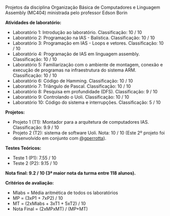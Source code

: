 Projetos da disciplina Organização Básica de Computadores e Linguagem Assembly (MC404) ministrada pelo professor Edson Borin

**Atividades de laboratório:**

* Laboratório 1: Introdução ao laboratório. Classificação: 10 / 10
* Laboratório 2: Programação na IAS - Balística. Classificação: 10 / 10
* Laboratório 3: Programação em IAS - Loops e vetores. Classificação: 10 / 10
* Laboratório 4: Programação de IAS em linguagem assembly. Classificação: 10 / 10
* Laboratório 5: Familiarização com o ambiente de montagem, conexão e execução de programas na infraestrutura do sistema ARM. Classificação: 10 / 10
* Laboratório 6: Código de Hamming. Classificação: 10 / 10
* Laboratório 7: Triângulo de Pascal. Classificação: 10 / 10
* Laboratório 8: Pesquisa em profundidade (DFS). Classificação: 9 / 10
* Laboratório 9: Controlando o Uoli. Classificação: 10 / 10
* Laboratório 10: Código do sistema e interrupções. Classificação: 5 / 10

**Projetos:**

* Projeto 1 (T1): Montador para a arquitetura de computadores IAS. Classificação: 9.9 / 10
* Projeto 2 (T2): sistema de software Uoli. Nota: 10 / 10 (Este 2º projeto foi desenvolvido em conjunto com [@gperrotta](https://github.com/gperrotta)).

**Testes Teóricos:**

* Teste 1 (P1): 7.55 / 10
* Teste 2 (P2): 9.15 / 10

**Nota final: 9.2 / 10 (3ª maior nota da turma entre 118 alunos).**

**Critérios de avaliação:**

* Mlabs = Média aritmética de todos os laboratórios
* MP = (3xP1 + 7xP2) / 10
* MT = (2xMlabs + 3xT1 + 5xT2) / 10
* Nota Final = (2xMPxMT) / (MP+MT)
